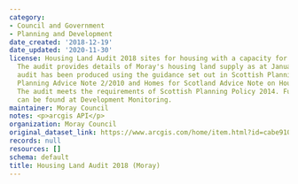 ```yaml
---
category:
- Council and Government
- Planning and Development
date_created: '2018-12-19'
date_updated: '2020-11-30'
license: Housing Land Audit 2018 sites for housing with a capacity for 4 or more homes.
  The audit provides details of Moray's housing land supply as at January 2018. The
  audit has been produced using the guidance set out in Scottish Planning Policy,
  Planning Advice Note 2/2010 and Homes for Scotland Advice Note on Housing Land Audits.
  The audit meets the requirements of Scottish Planning Policy 2014. Further information
  can be found at Development Monitoring.
maintainer: Moray Council
notes: <p>arcgis API</p>
organization: Moray Council
original_dataset_link: https://www.arcgis.com/home/item.html?id=cabe9105f3de49b498c3a0362c446099
records: null
resources: []
schema: default
title: Housing Land Audit 2018 (Moray)
---
```

